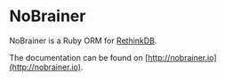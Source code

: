 NoBrainer
===========

NoBrainer is a Ruby ORM for [RethinkDB](http://www.rethinkdb.com/).

The documentation can be found on [http://nobrainer.io](http://nobrainer.io).
